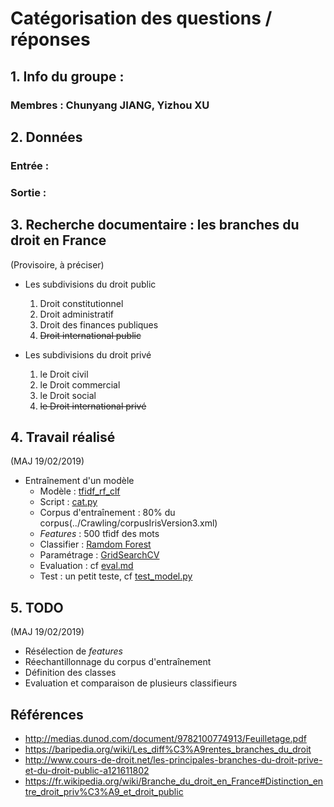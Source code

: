# Catégorisation des questions / réponses

## 1. Info du groupe : 
### Membres : Chunyang JIANG, Yizhou XU

## 2. Données
### Entrée : 
### Sortie : 

## 3. Recherche documentaire : les branches du droit en France

(Provisoire, à préciser)

+ Les subdivisions du droit public

    1. Droit constitutionnel
    2. Droit administratif
    3. Droit des finances publiques
    4. ~~Droit international public~~

+ Les subdivisions du droit privé
    1. le Droit civil
    2. le Droit commercial
    3. le Droit social
    4. ~~le Droit international privé~~

## 4. Travail réalisé
(MAJ 19/02/2019)
* Entraînement d'un modèle
    * Modèle : [tfidf_rf_clf](tfidf_rf_clf)
    * Script : [cat.py](cat.py)
    * Corpus d'entraînement : 80% du corpus(../Crawling/corpusIrisVersion3.xml)
    * *Features* : 500 tfidf des mots
    * Classifier : [Ramdom Forest](https://scikit-learn.org/stable/modules/generated/sklearn.ensemble.RandomForestClassifier.html)
    * Paramétrage : [GridSearchCV](https://scikit-learn.org/stable/modules/generated/sklearn.model_selection.GridSearchCV.html)
    * Evaluation : cf [eval.md](eval.md)
    * Test : un petit teste, cf [test_model.py](test_model.py)

## 5. TODO
(MAJ 19/02/2019)
* Résélection de *features*
* Réechantillonnage du corpus d'entraînement
* Définition des classes
* Evaluation et comparaison de plusieurs classifieurs

## Références

+ http://medias.dunod.com/document/9782100774913/Feuilletage.pdf
+ https://baripedia.org/wiki/Les_diff%C3%A9rentes_branches_du_droit
+ http://www.cours-de-droit.net/les-principales-branches-du-droit-prive-et-du-droit-public-a121611802
+ https://fr.wikipedia.org/wiki/Branche_du_droit_en_France#Distinction_entre_droit_priv%C3%A9_et_droit_public
